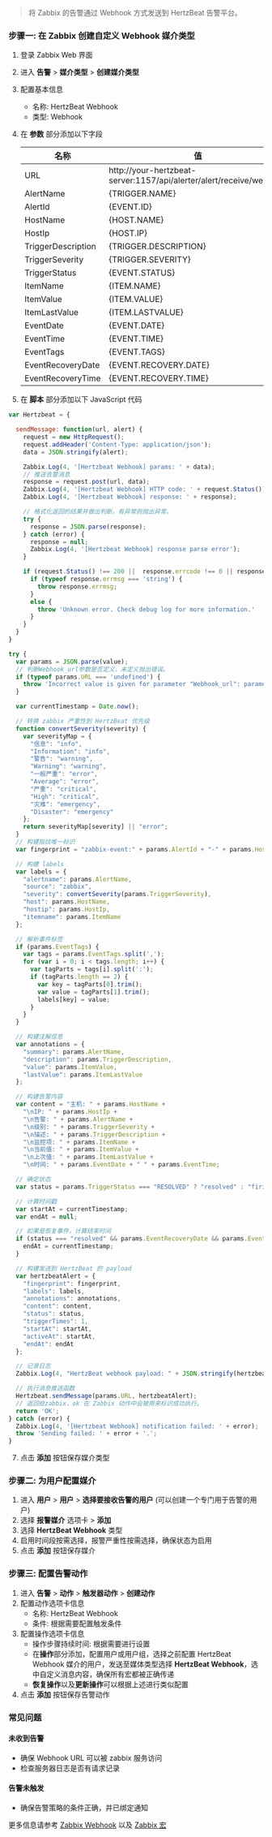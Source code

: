>将 Zabbix 的告警通过 Webhook 方式发送到 HertzBeat 告警平台。

### 步骤一: 在 Zabbix 创建自定义 Webhook 媒介类型
1. 登录 Zabbix Web 界面
2. 进入 **告警** > **媒介类型** > **创建媒介类型**
3. 配置基本信息
    - 名称: HertzBeat Webhook
    - 类型: Webhook
4. 在 **参数** 部分添加以下字段

   | 名称 | 值 |
   |-----|-----|
   | URL | http://your-hertzbeat-server:1157/api/alerter/alert/receive/webhook |
   | AlertName | {TRIGGER.NAME} |
   | AlertId | {EVENT.ID} |
   | HostName | {HOST.NAME} |
   | HostIp | {HOST.IP} |
   | TriggerDescription | {TRIGGER.DESCRIPTION} |
   | TriggerSeverity | {TRIGGER.SEVERITY} |
   | TriggerStatus | {EVENT.STATUS} |
   | ItemName | {ITEM.NAME} |
   | ItemValue | {ITEM.VALUE} |
   | ItemLastValue | {ITEM.LASTVALUE} |
   | EventDate | {EVENT.DATE} |
   | EventTime | {EVENT.TIME} |
   | EventTags | {EVENT.TAGS} |
   | EventRecoveryDate | {EVENT.RECOVERY.DATE} |
   | EventRecoveryTime | {EVENT.RECOVERY.TIME} |

5. 在 **脚本** 部分添加以下 JavaScript 代码
```javascript
var Hertzbeat = {

  sendMessage: function(url, alert) {
    request = new HttpRequest();
    request.addHeader('Content-Type: application/json');
    data = JSON.stringify(alert);

    Zabbix.Log(4, '[Hertzbeat Webhook] params: ' + data);
    // 推送告警消息
    response = request.post(url, data);
    Zabbix.Log(4, '[Hertzbeat Webhook] HTTP code: ' + request.Status());
    Zabbix.Log(4, '[Hertzbeat Webhook] response: ' + response);

    // 格式化返回的结果并做出判断，有异常则抛出异常。
    try {
      response = JSON.parse(response);
    } catch (error) {
      response = null;
      Zabbix.Log(4, '[Hertzbeat Webhook] response parse error');
    }

    if (request.Status() !== 200 ||  response.errcode !== 0 || response.errmsg !== 'ok') {
      if (typeof response.errmsg === 'string') {
        throw response.errmsg;
      }
      else {
        throw 'Unknown error. Check debug log for more information.'
      }
    }
  }
}

try {
  var params = JSON.parse(value);
  // 判断Webhook_url参数是否定义，未定义抛出错误。
  if (typeof params.URL === 'undefined') {
    throw 'Incorrect value is given for parameter "Webhook_url": parameter is missing';
  }

  var currentTimestamp = Date.now();

  // 转换 zabbix 严重性到 HertzBeat 优先级
  function convertSeverity(severity) {
    var severityMap = {
      "信息": "info",
      "Information": "info",
      "警告": "warning",
      "Warning": "warning",
      "一般严重": "error",
      "Average": "error",
      "严重": "critical",
      "High": "critical",
      "灾难": "emergency",
      "Disaster": "emergency"
    };
    return severityMap[severity] || "error";
  }
  // 构建指纹唯一标识
  var fingerprint = "zabbix-event:" + params.AlertId + "-" + params.HostName;

  // 构建 labels
  var labels = {
    "alertname": params.AlertName,
    "source": "zabbix",
    "severity": convertSeverity(params.TriggerSeverity),
    "host": params.HostName,
    "hostip": params.HostIp,
    "itemname": params.ItemName
  };

  // 解析事件标签
  if (params.EventTags) {
    var tags = params.EventTags.split(',');
    for (var i = 0; i < tags.length; i++) {
      var tagParts = tags[i].split(':');
      if (tagParts.length == 2) {
        var key = tagParts[0].trim();
        var value = tagParts[1].trim();
        labels[key] = value;
      }
    }
  }

  // 构建注解信息
  var annotations = {
    "summary": params.AlertName,
    "description": params.TriggerDescription,
    "value": params.ItemValue,
    "lastValue": params.ItemLastValue
  };

  // 构建告警内容
  var content = "主机: " + params.HostName +
    "\nIP: " + params.HostIp +
    "\n告警: " + params.AlertName +
    "\n级别: " + params.TriggerSeverity +
    "\n描述: " + params.TriggerDescription +
    "\n监控项: " + params.ItemName +
    "\n当前值: " + params.ItemValue +
    "\n上次值: " + params.ItemLastValue +
    "\n时间: " + params.EventDate + " " + params.EventTime;

  // 确定状态
  var status = params.TriggerStatus === "RESOLVED" ? "resolved" : "firing";

  // 计算时间戳
  var startAt = currentTimestamp;
  var endAt = null;

  // 如果是恢复事件，计算结束时间
  if (status === "resolved" && params.EventRecoveryDate && params.EventRecoveryTime) {
    endAt = currentTimestamp;
  }

  // 构建发送到 HertzBeat 的 payload
  var hertzbeatAlert = {
    "fingerprint": fingerprint,
    "labels": labels,
    "annotations": annotations,
    "content": content,
    "status": status,
    "triggerTimes": 1,
    "startAt": startAt,
    "activeAt": startAt,
    "endAt": endAt
  };

  // 记录日志
  Zabbix.Log(4, "HertzBeat webhook payload: " + JSON.stringify(hertzbeatAlert));

  // 执行消息推送函数
  Hertzbeat.sendMessage(params.URL, hertzbeatAlert);
  // 返回给zabbix，ok 在 Zabbix 动作中会被用来标识成功执行。
  return 'OK';
} catch (error) {
  Zabbix.Log(4, '[Hertzbeat Webhook] notification failed: ' + error);
  throw 'Sending failed: ' + error + '.';
}  
```
7. 点击 **添加** 按钮保存媒介类型

### 步骤二: 为用户配置媒介
1. 进入 **用户** > **用户** > **选择要接收告警的用户** (可以创建一个专门用于告警的用户)
2. 选择 **报警媒介** 选项卡 > **添加**
3. 选择 **HertzBeat Webhook** 类型 
4. 启用时间段按需选择，报警严重性按需选择，确保状态为启用
5. 点击 **添加** 按钮保存媒介

### 步骤三: 配置告警动作
1. 进入 **告警** > **动作** > **触发器动作** > **创建动作**
2. 配置动作选项卡信息
    - 名称: HertzBeat Webhook
    - 条件: 根据需要配置触发条件
3. 配置操作选项卡信息
    - 操作步骤持续时间: 根据需要进行设置
    - 在**操作**部分添加，配置用户或用户组，选择之前配置 HertzBeat Webhook 媒介的用户，发送至媒体类型选择 **HertzBeat Webhook**，选中自定义消息内容，确保所有宏都被正确传递
    - **恢复操作**以及**更新操作**可以根据上述进行类似配置
4. 点击 **添加** 按钮保存告警动作


### 常见问题

#### 未收到告警
- 确保 Webhook URL 可以被 zabbix 服务访问
- 检查服务器日志是否有请求记录

#### 告警未触发
- 确保告警策略的条件正确，并已绑定通知

更多信息请参考 [Zabbix Webhook](https://www.zabbix.com/documentation/current/manual/config/notifications/webhook) 以及 [Zabbix 宏](https://www.zabbix.com/documentation/current/zh/manual/appendix/macros)

